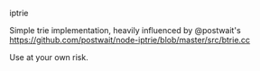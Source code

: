 iptrie

Simple trie implementation, heavily influenced by @postwait's https://github.com/postwait/node-iptrie/blob/master/src/btrie.cc

Use at your own risk.